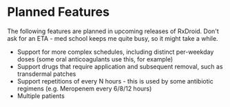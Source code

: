 # Planned Features #

The following features are planned in upcoming releases of RxDroid. Don't ask
for an ETA - med school keeps me quite busy, so it might take a while.

  * Support for more complex schedules, including distinct per-weekday doses (some oral anticoagulants use this, for example)
  * Support drugs that require application and subsequent removal, such as transdermal patches
  * Support repetitions of every N hours - this is used by some antibiotic regimens (e.g. Meropenem every 6/8/12 hours)
  * Multiple patients